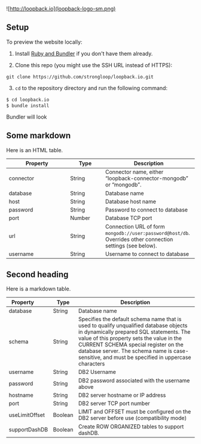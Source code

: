 ![http://loopback.io](loopback-logo-sm.png)

##  Setup

To preview the website locally:

1. Install [Ruby and Bundler](https://help.github.com/articles/setting-up-your-pages-site-locally-with-jekyll/) if you don't have them already.

1. Clone this repo (you might use the SSH URL instead of HTTPS):

```
git clone https://github.com/strongloop/loopback.io.git
```

3. `cd` to the repository directory and run the following command:
```
$ cd loopback.io
$ bundle install
```

Bundler will look

## Some markdown 

Here is an HTML table.

<table>
  <thead>
    <tr>
    <th width="150">Property</th>
    <th width="80">Type</th>
    <th>Description</th>
    </tr>
  </thead> 
  <tbody>
    <tr>
      <td>connector</td>
      <td>String</td>
      <td>Connector name, either “loopback-connector-mongodb” or “mongodb”.</td>  
    </tr>  
    <tr>
      <td>database</td>
      <td>String</td>
      <td>Database name</td> 
      </tr>
    <tr>
      <td>host</td>
      <td>String</td>
      <td>Database host name</td>
    <tr>
      <td>password</td>
      <td>String</td>
      <td>Password to connect to database</td> 
    </tr>
    <tr>
      <td>port</td>
      <td>Number</td>
      <td>Database TCP port</td> 
    </tr>
    <tr>
      <td>url</td>
      <td>String</td>
      <td>Connection URL of form <code>mongodb://user:password@host/db</code>.  
      Overrides other connection settings (see below).</td> 
    </tr>
    <tr>
       <td>username</td> 
       <td>String</td>
       <td>Username to connect to database</td>
    </tr>
</tbody>
</table>

## Second heading

Here is a markdown table.

Property&nbsp;&nbsp;&nbsp;&nbsp;&nbsp;&nbsp;&nbsp;&nbsp; | Type    | Description
---------------| --------| --------
database       | String  | Database name
schema         | String  | Specifies the default schema name that is used to qualify unqualified database objects in dynamically prepared SQL statements. The value of this property sets the value in the CURRENT SCHEMA special register on the database server. The schema name is case-sensitive, and must be specified in uppercase characters
username       | String  | DB2 Username
password       | String  | DB2 password associated with the username above
hostname       | String  | DB2 server hostname or IP address
port           | String  | DB2 server TCP port number
useLimitOffset | Boolean | LIMIT and OFFSET must be configured on the DB2 server before use (compatibility mode)
supportDashDB  | Boolean | Create ROW ORGANIZED tables to support dashDB.

